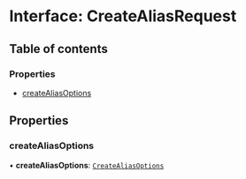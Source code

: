 # Interface: CreateAliasRequest

## Table of contents

### Properties

- [createAliasOptions](CreateAliasRequest.md#createaliasoptions)

## Properties

### <a id="createaliasoptions" name="createaliasoptions"></a> createAliasOptions

• **createAliasOptions**: [`CreateAliasOptions`](CreateAliasOptions.md)
